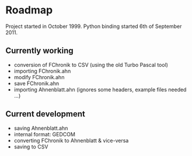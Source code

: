 # Roadmap #

Project started in October 1999. Python binding started 6th of September 2011.

## Currently working ##
  * conversion of FChronik to CSV (using the old Turbo Pascal tool)
  * importing FChronik.ahn
  * modify FChronik.ahn
  * save FChronik.ahn
  * importing Ahnenblatt.ahn (ignores some headers, example files needed ...)

## Current development ##
  * saving Ahnenblatt.ahn
  * internal format: GEDCOM
  * converting FChronik to Ahnenblatt & vice-versa
  * saving to CSV
